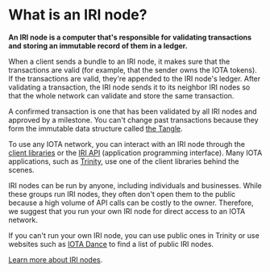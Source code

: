 # What is an IRI node?

**An IRI node is a computer that's responsible for validating transactions and storing an immutable record of them in a ledger.**

When a client sends a bundle to an IRI node, it makes sure that the transactions are valid (for example, that the sender owns the IOTA tokens). If the transactions are valid, they're appended to the IRI node's ledger. After validating a transaction, the IRI node sends it to its neighbor IRI nodes so that the whole network can validate and store the same transaction.

A confirmed transaction is one that has been validated by all IRI nodes and approved by a milestone. You can't change past transactions because they form the immutable data structure called [the Tangle](../introduction/what-is-the-tangle.md).

To use any IOTA network, you can interact with an IRI node through the [client libraries](root://client-libraries/0.1/introduction/overview.md) or the [IRI API](root://iri/0.1/references/api-reference.md) (application programming interface). Many IOTA applications, such as [Trinity](root://trinity/0.1/introduction/overview.md), use one of the client libraries behind the scenes.

IRI nodes can be run by anyone, including individuals and businesses. While these groups run IRI nodes, they often don't open them to the public because a high volume of API calls can be costly to the owner. Therefore, we suggest that you run your own IRI node for direct access to an IOTA network.

If you can't run your own IRI node, you can use public ones in Trinity or use websites such as [IOTA Dance](https://iota.dance) to find a list of public IRI nodes.

[Learn more about IRI nodes](root://iri/0.1/introduction/overview.md).
